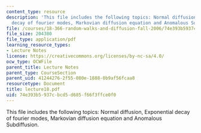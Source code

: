 ```yaml
---
content_type: resource
description: 'This file includes the following topics: Normal diffusion, Exponential
  decay of fourier modes, Markovian diffusion equation and Anomalous Subdiffusion.'
file: /courses/18-366-random-walks-and-diffusion-fall-2006/74e393b5937cbcd5d685f66f3ffce0f0_lecture18.pdf
file_size: 204380
file_type: application/pdf
learning_resource_types:
- Lecture Notes
license: https://creativecommons.org/licenses/by-nc-sa/4.0/
ocw_type: OCWFile
parent_title: Lecture Notes
parent_type: CourseSection
parent_uid: 41244276-2f55-080e-1888-0b9af56fcaa8
resourcetype: Document
title: lecture18.pdf
uid: 74e393b5-937c-bcd5-d685-f66f3ffce0f0
---
```

This file includes the following topics: Normal diffusion, Exponential decay of fourier modes, Markovian diffusion equation and Anomalous Subdiffusion.